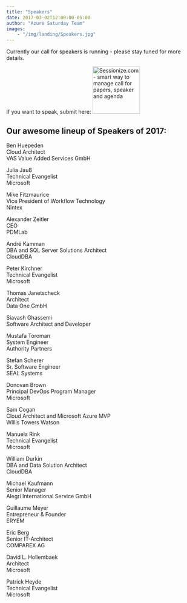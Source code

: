 ```yaml
---
title: "Speakers"
date: 2017-03-02T12:00:00-05:00
author: "Azure Saturday Team"
images: 
    - "/img/landing/Speakers.jpg"
---
```


Currently our call for speakers is running - please stay tuned for more details.

If you want to speak, submit here:
<a href="https://sessionize.com/azure-saturday-2018"><img width="125" height="125" style="width: 125px !important;" src="https://sessionize.com/Assets/buttons/sessionize--button-125x125.png" alt="Sessionize.com - smart way to manage call for papers, speaker and agenda"></a>

## Our awesome lineup of Speakers of 2017:

Ben Huepeden  
Cloud Architect  
VAS Value Added Services GmbH

Julia Jauß  
Technical Evangelist  
Microsoft  

Mike Fitzmaurice  
Vice President of Workflow Technology  
Nintex

Alexander Zeitler  
CEO  
PDMLab  

André Kamman  
DBA and SQL Server Solutions Architect  
CloudDBA

Peter Kirchner  
Technical Evangelist  
Microsoft

Thomas Janetscheck  
Architect  
Data One GmbH  

Siavash Ghassemi  
Software Architect and Developer  

Mustafa Toroman  
System Engineer  
Authority Partners

Stefan Scherer  
Sr. Software Engineer  
SEAL Systems

Donovan Brown  
Principal DevOps Program Manager  
Microsoft  

Sam Cogan  
Cloud Architect and Microsoft Azure MVP  
Willis Towers Watson

Manuela Rink  
Technical Evangelist  
Microsoft

William Durkin  
DBA and Data Solution Architect  
CloudDBA

Michael Kaufmann  
Senior Manager  
Alegri International Service GmbH

Guillaume Meyer  
Entrepreneur & Founder  
ERYEM

Eric Berg  
Senior IT-Architect  
COMPAREX AG

David L. Hollembaek  
Architect  
Microsoft

Patrick Heyde  
Technical Evangelist  
Microsoft